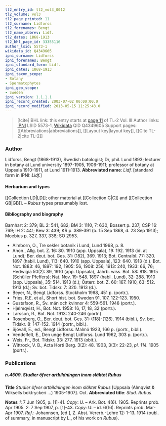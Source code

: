 ```yaml
---
tl2_entry_id: tl2_vol3_0012
tl2_volume: vol3
tl2_page_printed: 11
tl2_surname: Lidforss
tl2_forenames: Bengt
tl2_name_abbrev: Lidf.
tl2_dates: 1868-1913
tl2_bhl_page_id: 33355116
author_lsid: 5573-1
wikidata_id: Q4349605
ipni_surname: Lidforss
ipni_forenames: Bengt
ipni_standard_form: Lidf.
ipni_dates: 1868-1913
ipni_taxon_scope: 
- Botany
- Spermatophytes
ipni_geo_scope: 
- Sweden
ipni_version: 1.1.1.1
ipni_record_created: 2003-07-02 00:00:00.0
ipni_record_modified: 2013-05-15 11:25:43.0
---
```


> [!cite] BHL link: this entry starts at [page 11](https://www.biodiversitylibrary.org/page/33355116) of TL-2 Vol. III
> Author links: [IPNI](https://www.ipni.org/a/5573-1) LSID 5573-1, [Wikidata](https://www.wikidata.org/wiki/Q4349605) QID Q4349605
> Support pages: [[Abbreviations|abbreviations]], [[Layout key|layout key]], [[Cite TL-2|cite TL-2]]

### Author

Lidforss, Bengt (1868-1913), Swedish batologist; Dr, phil. Lund 1893; lecturer in botany at Lund university 1897-1905, 1906-1911; professor of botany at Uppsala 1910-1911, at Lund 1911-1913. 
**Abbreviated name**: *Lidf.* \[standard form in IPNI: *Lidf.*\]

#### Herbarium and types

[[Collection LD|LD]]; other material at [[Collection C|C]] and [[Collection GB|GB]]. – *Rubus* types presumably lost.

#### Bibliography and biography

Barnhart 2: 379; BL 2: 541, 682; BM 3: 1110, 7: 630; Bossert p. 237; CSP 16: 769; IH 2: 441; Kew 3: 439; KR p. 389-391 (b. 15 Sep 1868, d. 23 Sep 1913); Moebius p. 327, 337, 338; SO 2953.
- Almborn, O., Tre sekler botanik i Lund, Lund 1968, p. 8.
- Anon., Allg. bot. Z. 16: 80. 1910 (app. Uppsala), 19: 192. 1913 (id. at Lund); Ber. deut. bot. Ges. 31: (182), 369. 1913; Bot. Centralbl. 77: 320. 1897 (habil. Lund), 113: 640. 1910 (app. Uppsala), 123: 640. 1913 (d.). Bot. Not. 1883: 46, 1897: 192, 1905: 56, 1908: 256, 1913: 240, 1933: 66, 76; Hedwigia 50(2): 89, 1910 (app. Uppsala), Jahrb. wiss. Bot. 58: 818. 1915 (Schüller Pfeffers); Nat. Nov. 19: 548. 1897 (habil. Lund), 32: 288. 1910 (app. Uppsala), 35: 514. 1913 (d.); Österr. bot. Z. 60: 167. 1910, 63: 512. 1913 (d.); Sv. bot. Tidskr. 7: 320. 1913 (d.).
- Beyer, N., Bengt Lidforss. Stockholm 1968, 451 p. (portr.).
- Fries, R.E. et al., Short hist. bot. Sweden 91, 107, 122-123. 1950.
- Gustafson, R., Sv. män och kvinnor 4: 559-561. 1948 (portr.).
- Hjelmqvist, H., Bot. Not. 1958: 16, 17, 18, 32 (portr.).
- Larsson, R., Bot. Not. 1913: 240-246 (portr.).
- Rosenberg, O., Ber. deut. bot. Ges. 31: (118)-(126). 1914 (bibl.), Sv. bot. Tidskr. 8: 147-152. 1914 (portr., bibl.).
- Sjövall, E., ed., Bengt Lidforss. Malmö 1923, 166 p. (portr., bibl.).
- Vendelfelt, E., Den unge Bengt Lidforss. Lund 1962, 303 p. (portr.).
- Weis, Fr., Bot. Tidskr. 33: 277. 1913 (obit.).
- Wittrock, V. B., Acta Horti Berg. 3(2): 48. 1903, 3(3): 22-23, *pl. 114.* 1905 (portr.).

### Publications

##### n.4509. Studier öfver artbildningen inom släktet Rubus

**Title**
*Studier öfver artbildningen inom släktet Rubus* \[Uppsala (Almqvist & Wiksells boktryckeri ...) 1905-1907\]. Oct.
**Abbreviated title**: *Stud. Rubus*.

**Notes**
*1*: 7 Jun 1905, p. \[1\]-41. *Copy*: U. – Ark. Bot. 4(6). 1905. Reprints prob. Apr 1905.
*2*: 7 Sep 1907, p. \[1\]-43. *Copy*: U. – id. 6(16). Reprints prob. Mar-Apr 1907.
*Ref*.: Johannsen, \[ed.\], Z. Abst. Vererb.-Lehre 12: 1-13. 1914 (publ. of summary, in manuscript by L., of his work on *Rubus*).

